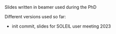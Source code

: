 Slides written in beamer used during the PhD

Different versions used so far:
* init commit, slides for SOLEIL user meeting 2023

